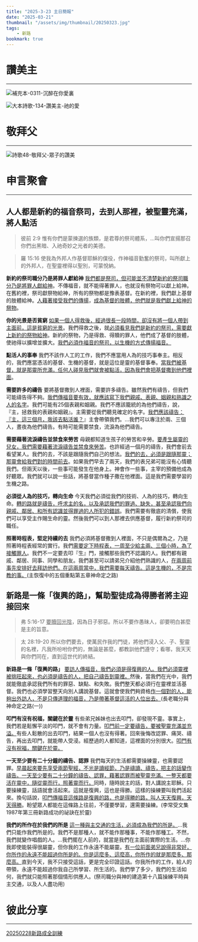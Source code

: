 ```yaml
---
title: "2025-3-23 主日簡報"
date: "2025-03-21"
thumbnail: "/assets/img/thumbnail/20250323.jpg"
tags:
    - 新路
bookmark: true
---
```


# 讚美主
___

![補充本-0311-沉醉在你愛裏](/assets/img/hymns/hymn-supplement-311.jpg "補充本-0311-沉醉在你愛裏")

![大本詩歌-134-讚美主-祂的愛](/assets/img/hymns/hymn-134.jpg "大本詩歌-134-讚美主-祂的愛")

# 敬拜父
___

![詩歌48-敬拜父-眾子的讚美](/assets/img/hymns/hymn-48.jpg "詩歌48-敬拜父-眾子的讚美")

# 申言聚會
___

## 人人都是新約的福音祭司，去到人那裡，被聖靈充滿，將人點活

> 彼前 2:9 惟有你們是蒙揀選的族類，是君尊的祭司體系，…叫你們宣揚那召你們出黑暗、入祂奇妙之光者的美德。

> 羅 15:16 使我為外邦人作基督耶穌的僕役，作神福音勤奮的祭司，叫所獻上的外邦人，在聖靈裡得以聖別，可蒙悅納。

**新約的祭司職分乃是將罪人獻給神** <u>我們都是祭司，但可能並不清楚新約的祭司職分乃是將罪人獻給神</u>。不傳福音，就不能得著罪人，也就沒有祭物可以獻上給神。在舊約裡，祭司獻祭物給神，所有的祭物都是豫表基督。在新約裡，我們獻上基督的肢體給神。<u>人</u><u>藉</u><u>著接受我們的傳揚</u>，<u>成為基督的肢體，他們就是我們獻上給神的祭物</u>。

**你的光景是否貧窮** <u>如果一個人得救</u><u>後</u><u>，經過很長一段時間，卻沒有將一個人帶到主面前，這是貧窮的光景</u>。我們得救之後，就<u>必須看見我們是新約的祭司，需要獻上新約的祭物給神</u>。新約的祭物，乃是得救、得贖的罪人，他們成了基督的肢體，使祂得以擴增並擴大。<u>我們必須作福音的祭司，以生機的方式傳揚福音。</u>

**點活人的事奉** 我們不該作人工的工作，我們不應當用人為的技巧事奉主。相反的，我們應當憑活的基督、生機的基督，就是這位是靈的基督事奉。<u>當我們被基督，就是那靈所充滿，任何人碰見我們就會被點活，因為我們會把基督撒到他們裡面</u>。

**需要許多的禱告** 要將基督撒到人裡面，需要許多禱告。雖然我們有禱告，但我們可能禱告得不夠。<u>我們傳福音要有效，就應該寫下我們親戚、表親、姻親和熟識之人的名字</u>。我們可能有25個表親和姻親。我們不應該籠統的為他們禱告，說，『主，拯救我的表親和姻親』。主需要從我們聽見確定的名字。<u>我們應該禱告：『主，這三個月，我該去點活誰？</u>』主會帶領我們。…我們可以專注於兩、三個人，晝夜為他們禱告。有時可能需要禁食，流淚為他們禱告。

**需要藉著流淚禱告並禁食來勞苦** 母親都知道生孩子的勞苦和辛勞。<u>要產生屬靈的兒女，我們需要藉著流淚禱告並禁食來勞苦</u>。也許經過一個月的禱告，我們會前去看望某人。我們的去，不該是跟隨我們自己的想法。<u>我們的去，必須是跟隨那靈</u><u>；</u><u>那靈會給我們對的時間前去</u>。如果我們早去了兩天，我們的表兄弟可能沒有心情聽我們。但兩天以後，一些事可能發生在他身上。神會作一些事，主宰的預備他成為好聽眾。我們就可以說一些話，將基督當作種子撒在他裡面。這是我們需要學習的生機之路。

**必須從人為的技巧，轉向生命** 今天我們必須從我們的技術、人為的技巧，轉向生命。<u>轉的路就是禱告，呼求主的名，以及承認我們的罪過、缺失，甚至承認我們向親戚、鄰居、和所有認識並得罪過的人所犯的錯誤</u>。我們需要有徹底的清償，使我們可以享受主作賜生命的靈。然後我們可以到人那裡去供應基督，履行新約祭司的職任。

**照著時程表，堅定持續的去** 我們必須將基督撒到人裡面，不只是偶爾為之，乃是照著時程表經常的實行。我們<u>需要定下時程表，一周至少給主兩、三個小時，為了接觸罪人</u>。我們不一定要去叩『生』門，接觸那些我們不認識的人。我們都有親戚、鄰居、同事、同學和朋友。我們甚至可以請弟兄介紹他們熟識的人，<u>在兩周前事先安排好去拜訪他們</u><u>。</u><u>在這兩周當中，我們需要每天禱告</u><u>。</u><u>這是生機的，不是宗教的事</u><u>。</u>(主恢復中的五個重點第五章神命定之路)

## 新路是一條「復興的路」，幫助聖徒成為得勝者將主迎接回來

> 弗 5:16-17 <u>要贖回光陰</u>，因為日子邪惡。所以不要作愚昧人，卻要明白甚麼是主的旨意。

> 太 28:19-20 所以你們要去，使萬民作我的門徒，將他們浸入父、子、聖靈的名裡，凡我所吩咐你們的，無論是甚麼，都教訓他們遵守；看哪，我天天與你們同在，直到這世代的終結。

**新路是一條「復興的路」** <u>要訪人傳福音，我們必須是得復興的人。我們必須</u><u>靈裡被挑旺</u><u>起來，也必須是禱告的人，把自己禱告</u><u>到靈裡</u><u>。</u>然後，當我們在光中，我們就能徹底承認我們所有的罪惡、缺點、和失敗。我們整天都必須行在靈裡並活基督。我們也必須學習整天向別人講說基督。這就會使我們夠資格<u>作一個對的人，能夠出外訪人，不是只傳道理的福音，乃是帶著基督</u><u>這活的人</u><u>位出去。</u>(長老職分與神命定之路(一))

**叩門有沒有祝福，關鍵在於靈** 有些弟兄姊妹也出去叩門，卻發現不靈。事實上，我們若是鬆懈平淡的叩門，就不會有力量。<u>叩門前一定要禱告，要被聖靈充滿並充溢。</u>有些人鬆散的出去叩門，結果一個人也沒有得著。回來後悔改認罪、痛哭、禱告，再出去叩門，就能帶人受浸。經歷過的人都知道，這裡面的分別很大。<u>叩門有沒有祝福，關鍵在於靈。</u>

**一天至少要有二十分鐘的禱告、認罪** 我們每天的生活都需要操練靈，也需要認罪。<u>早晨起來要先享受兩節聖經，不光是讀經節，乃是禱讀、禱告，把主的話變作禱告。一天至少要有二十分鐘的禱告、認罪，藉著認罪而被聖靈充滿。一整天都要活在靈中，隨從靈而行，照著靈而行。</u>同時，隨時說主的話，對人講說主耶穌。只要操練靈，話語就會活起來。這就是復興，這也是得勝。這樣的操練要叫我們活起來。換句話說，<u>叩門傳福音這條路是復興的路，也是得勝的路，叫人天天復興，天天得勝</u>。盼望眾人都能在這條路上往前，不僅要學習，還需要操練。(李常受文集1987年第三冊新路成功的祕訣在於靈)

**我們的所作在於我們的所是** <u>這一種與主交通的生活，必須成為我們的所是。</u>…我們只能作我們所是的。我們不是那種人，就不能作那種事，不能作那種工。不然，我們就變作唱戲的人。…我們擺在人前的，就當是我們在主面前實際的生活。…你我即使能裝得很屬靈，但你我的工作永遠不能屬靈。<u>有一位前面弟兄說得非常好，你所作的永遠不能超過你所是的。你是這麼多、這麼高，你所作的就是那麼多、那麼高。</u>直到今天，我不只接受這話，更是完全印證這話。你我所作的工作，給人的帶領，永遠不能超過你我自己所學習、所生活的。我們學了多少，我們的生活如何，我們就只能照著那個情形供應人。(祭司職分與神的建造第十八篇操練平時與主交通，以及人人盡功用)

# 彼此分享
___

<a href="../../assets/docs/20250228-NewWayEquippingTraining.pdf" download="20250228新路成全訓練.pdf">20250228新路成全訓練</a>

<object data="../../assets/docs/20250228-NewWayEquippingTraining.pdf" width="100%" height="1000" type='application/pdf'></object>